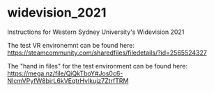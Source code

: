 # widevision_2021
Instructions for Western Sydney University's Widevision 2021

The test VR environemnt can be found here:
https://steamcommunity.com/sharedfiles/filedetails/?id=2565524327

The "hand in files" for the test environment can be found here:
https://mega.nz/file/QiQkTboY#Jos0c6-NIcmVPyfW8bjrL6kVEqtrHvlkujz7ZtrfTRM
